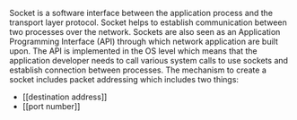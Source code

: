Socket is a software interface between the application process and the transport layer protocol. Socket helps to establish communication between two processes over the network.
Sockets are also seen as an Application Programming Interface (API) through which network application are built upon. 
The API is implemented in the OS level which  means that the application developer needs to call various system calls to use sockets and establish connection between processes.
The mechanism to create a socket includes packet addressing which includes two things:
- [[destination address]]
- [[port number]]
